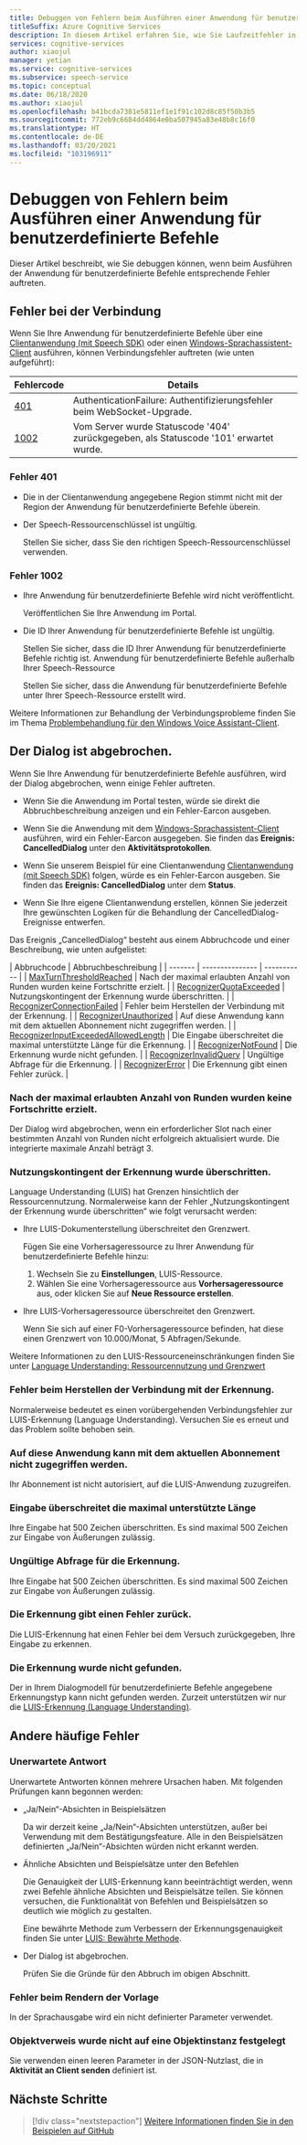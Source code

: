 ```yaml
---
title: Debuggen von Fehlern beim Ausführen einer Anwendung für benutzerdefinierte Befehle
titleSuffix: Azure Cognitive Services
description: In diesem Artikel erfahren Sie, wie Sie Laufzeitfehler in einer Anwendung für benutzerdefinierte Befehle debuggen.
services: cognitive-services
author: xiaojul
manager: yetian
ms.service: cognitive-services
ms.subservice: speech-service
ms.topic: conceptual
ms.date: 06/18/2020
ms.author: xiaojul
ms.openlocfilehash: b41bcda7381e5811ef1e1f91c102d8c85f50b3b5
ms.sourcegitcommit: 772eb9c6684dd4864e0ba507945a83e48b8c16f0
ms.translationtype: HT
ms.contentlocale: de-DE
ms.lasthandoff: 03/20/2021
ms.locfileid: "103196911"
---
```

# <a name="debug-errors-when-running-a-custom-commands-application"></a>Debuggen von Fehlern beim Ausführen einer Anwendung für benutzerdefinierte Befehle

Dieser Artikel beschreibt, wie Sie debuggen können, wenn beim Ausführen der Anwendung für benutzerdefinierte Befehle entsprechende Fehler auftreten. 

## <a name="connection-failed"></a>Fehler bei der Verbindung

Wenn Sie Ihre Anwendung für benutzerdefinierte Befehle über eine [Clientanwendung (mit Speech SDK)](./how-to-custom-commands-setup-speech-sdk.md) oder einen [Windows-Sprachassistent-Client](./how-to-custom-commands-developer-flow-test.md) ausführen, können Verbindungsfehler auftreten (wie unten aufgeführt):

| Fehlercode | Details |
| ------- | -------- |
| [401](#error-401) | AuthenticationFailure: Authentifizierungsfehler beim WebSocket-Upgrade. |
| [1002](#error-1002) | Vom Server wurde Statuscode '404' zurückgegeben, als Statuscode '101' erwartet wurde. |

### <a name="error-401"></a>Fehler 401
- Die in der Clientanwendung angegebene Region stimmt nicht mit der Region der Anwendung für benutzerdefinierte Befehle überein.

- Der Speech-Ressourcenschlüssel ist ungültig.
    
    Stellen Sie sicher, dass Sie den richtigen Speech-Ressourcenschlüssel verwenden.

### <a name="error-1002"></a>Fehler 1002 
- Ihre Anwendung für benutzerdefinierte Befehle wird nicht veröffentlicht.
    
    Veröffentlichen Sie Ihre Anwendung im Portal.

- Die ID Ihrer Anwendung für benutzerdefinierte Befehle ist ungültig.

    Stellen Sie sicher, dass die ID Ihrer Anwendung für benutzerdefinierte Befehle richtig ist.
 Anwendung für benutzerdefinierte Befehle außerhalb Ihrer Speech-Ressource

    Stellen Sie sicher, dass die Anwendung für benutzerdefinierte Befehle unter Ihrer Speech-Ressource erstellt wird.

Weitere Informationen zur Behandlung der Verbindungsprobleme finden Sie im Thema [Problembehandlung für den Windows Voice Assistant-Client](https://github.com/Azure-Samples/Cognitive-Services-Voice-Assistant/tree/master/clients/csharp-wpf#troubleshooting).


## <a name="dialog-is-canceled"></a>Der Dialog ist abgebrochen.

Wenn Sie Ihre Anwendung für benutzerdefinierte Befehle ausführen, wird der Dialog abgebrochen, wenn einige Fehler auftreten.

- Wenn Sie die Anwendung im Portal testen, würde sie direkt die Abbruchbeschreibung anzeigen und ein Fehler-Earcon ausgeben. 

- Wenn Sie die Anwendung mit dem [Windows-Sprachassistent-Client](./how-to-custom-commands-developer-flow-test.md) ausführen, wird ein Fehler-Earcon ausgegeben. Sie finden das **Ereignis: CancelledDialog** unter den **Aktivitätsprotokollen**.

- Wenn Sie unserem Beispiel für eine Clientanwendung [Clientanwendung (mit Speech SDK)](./how-to-custom-commands-setup-speech-sdk.md) folgen, würde es ein Fehler-Earcon ausgeben. Sie finden das **Ereignis: CancelledDialog** unter dem **Status**.

- Wenn Sie Ihre eigene Clientanwendung erstellen, können Sie jederzeit Ihre gewünschten Logiken für die Behandlung der CancelledDialog-Ereignisse entwerfen.

Das Ereignis „CancelledDialog“ besteht aus einem Abbruchcode und einer Beschreibung, wie unten aufgelistet:

| Abbruchcode | Abbruchbeschreibung |
| ------- | --------------- | ----------- |
| [MaxTurnThresholdReached](#no-progress-was-made-after-the-max-number-of-turns-allowed) | Nach der maximal erlaubten Anzahl von Runden wurden keine Fortschritte erzielt. |
| [RecognizerQuotaExceeded](#recognizer-usage-quota-exceeded) | Nutzungskontingent der Erkennung wurde überschritten. |
| [RecognizerConnectionFailed](#connection-to-the-recognizer-failed) | Fehler beim Herstellen der Verbindung mit der Erkennung. |
| [RecognizerUnauthorized](#this-application-cannot-be-accessed-with-the-current-subscription) | Auf diese Anwendung kann mit dem aktuellen Abonnement nicht zugegriffen werden. |
| [RecognizerInputExceededAllowedLength](#input-exceeds-the-maximum-supported-length) | Die Eingabe überschreitet die maximal unterstützte Länge für die Erkennung. |
| [RecognizerNotFound](#recognizer-not-found) | Die Erkennung wurde nicht gefunden. |
| [RecognizerInvalidQuery](#invalid-query-for-the-recognizer) | Ungültige Abfrage für die Erkennung. |
| [RecognizerError](#recognizer-return-an-error) | Die Erkennung gibt einen Fehler zurück. |

### <a name="no-progress-was-made-after-the-max-number-of-turns-allowed"></a>Nach der maximal erlaubten Anzahl von Runden wurden keine Fortschritte erzielt.
Der Dialog wird abgebrochen, wenn ein erforderlicher Slot nach einer bestimmten Anzahl von Runden nicht erfolgreich aktualisiert wurde. Die integrierte maximale Anzahl beträgt 3.

### <a name="recognizer-usage-quota-exceeded"></a>Nutzungskontingent der Erkennung wurde überschritten.
Language Understanding (LUIS) hat Grenzen hinsichtlich der Ressourcennutzung. Normalerweise kann der Fehler „Nutzungskontingent der Erkennung wurde überschritten“ wie folgt verursacht werden: 
- Ihre LUIS-Dokumenterstellung überschreitet den Grenzwert.

    Fügen Sie eine Vorhersageressource zu Ihrer Anwendung für benutzerdefinierte Befehle hinzu: 
    1. Wechseln Sie zu **Einstellungen**, LUIS-Ressource.
    1. Wählen Sie eine Vorhersageressource aus **Vorhersageressource** aus, oder klicken Sie auf **Neue Ressource erstellen**. 

- Ihre LUIS-Vorhersageressource überschreitet den Grenzwert.

    Wenn Sie sich auf einer F0-Vorhersageressource befinden, hat diese einen Grenzwert von 10.000/Monat, 5 Abfragen/Sekunde.

Weitere Informationen zu den LUIS-Ressourceneinschränkungen finden Sie unter [Language Understanding: Ressourcennutzung und Grenzwert](../luis/luis-limits.md#resource-usage-and-limits)

### <a name="connection-to-the-recognizer-failed"></a>Fehler beim Herstellen der Verbindung mit der Erkennung.
Normalerweise bedeutet es einen vorübergehenden Verbindungsfehler zur LUIS-Erkennung (Language Understanding). Versuchen Sie es erneut und das Problem sollte behoben sein.

### <a name="this-application-cannot-be-accessed-with-the-current-subscription"></a>Auf diese Anwendung kann mit dem aktuellen Abonnement nicht zugegriffen werden.
Ihr Abonnement ist nicht autorisiert, auf die LUIS-Anwendung zuzugreifen. 

### <a name="input-exceeds-the-maximum-supported-length"></a>Eingabe überschreitet die maximal unterstützte Länge
Ihre Eingabe hat 500 Zeichen überschritten. Es sind maximal 500 Zeichen zur Eingabe von Äußerungen zulässig.

### <a name="invalid-query-for-the-recognizer"></a>Ungültige Abfrage für die Erkennung.
Ihre Eingabe hat 500 Zeichen überschritten. Es sind maximal 500 Zeichen zur Eingabe von Äußerungen zulässig.

### <a name="recognizer-return-an-error"></a>Die Erkennung gibt einen Fehler zurück.
Die LUIS-Erkennung hat einen Fehler bei dem Versuch zurückgegeben, Ihre Eingabe zu erkennen.

### <a name="recognizer-not-found"></a>Die Erkennung wurde nicht gefunden.
Der in Ihrem Dialogmodell für benutzerdefinierte Befehle angegebene Erkennungstyp kann nicht gefunden werden. Zurzeit unterstützen wir nur die [LUIS-Erkennung (Language Understanding)](https://www.luis.ai/).

## <a name="other-common-errors"></a>Andere häufige Fehler
### <a name="unexpected-response"></a>Unerwartete Antwort
Unerwartete Antworten können mehrere Ursachen haben. Mit folgenden Prüfungen kann begonnen werden:
- „Ja/Nein“-Absichten in Beispielsätzen

    Da wir derzeit keine „Ja/Nein“-Absichten unterstützen, außer bei Verwendung mit dem Bestätigungsfeature. Alle in den Beispielsätzen definierten „Ja/Nein“-Absichten würden nicht erkannt werden.

- Ähnliche Absichten und Beispielsätze unter den Befehlen

    Die Genauigkeit der LUIS-Erkennung kann beeinträchtigt werden, wenn zwei Befehle ähnliche Absichten und Beispielsätze teilen. Sie können versuchen, die Funktionalität von Befehlen und Beispielsätzen so deutlich wie möglich zu gestalten.

    Eine bewährte Methode zum Verbessern der Erkennungsgenauigkeit finden Sie unter [LUIS: Bewährte Methode](../luis/luis-concept-best-practices.md).

- Der Dialog ist abgebrochen.
    
    Prüfen Sie die Gründe für den Abbruch im obigen Abschnitt.

### <a name="error-while-rendering-the-template"></a>Fehler beim Rendern der Vorlage
In der Sprachausgabe wird ein nicht definierter Parameter verwendet. 

### <a name="object-reference-not-set-to-an-instance-of-an-object"></a>Objektverweis wurde nicht auf eine Objektinstanz festgelegt
Sie verwenden einen leeren Parameter in der JSON-Nutzlast, die in **Aktivität an Client senden** definiert ist.

## <a name="next-steps"></a>Nächste Schritte

> [!div class="nextstepaction"]
> [Weitere Informationen finden Sie in den Beispielen auf GitHub](https://aka.ms/speech/cc-samples)

